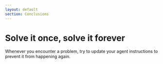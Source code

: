 ```yaml
---
layout: default
section: Conclusions
---
```


# Solve it once, solve it forever

Whenever you encounter a problem, try to update your agent instructions to prevent it from happening again.
